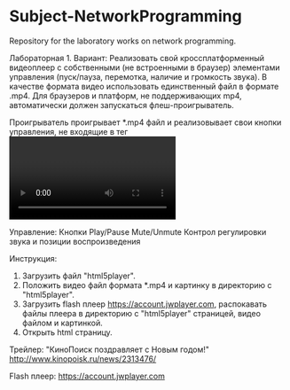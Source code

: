 Subject-NetworkProgramming
==========================

Repository for the laboratory works on network programming.


Лабораторная 1.
Вариант: Реализовать свой кроссплатформенный видеоплеер с собственными (не встроенными в браузер) элементами управления
 (пуск/пауза, перемотка, наличие и громкость звука). В качестве формата видео использовать единственный файл в формате .mp4.
 Для браузеров и платформ, не поддерживающих mp4, автоматически должен запускаться флеш-проигрыватель.

Проигрыватель проигрывает *.mp4 файл и реализовывает свои кнопки управления, не входящие в тег <video controls> htm5.
Написан на Html5+JS

Управление:
Кнопки Play/Pause Mute/Unmute
Контрол регулировки звука и позиции воспроизведения



Инструкция:
1. Загрузить файл "html5player".
2. Положить видео файл формата *.mp4 и картинку в директорию с "html5player".
3. Загрузить flash плеер https://account.jwplayer.com, распокавать файлы плеера в директорию с "html5player" страницей, видео файлом и картинкой.
4. Открыть html страницу.


 
Трейлер: "КиноПоиск поздравляет с Новым годом!"
http://www.kinopoisk.ru/news/2313476/

Flash плеер:
https://account.jwplayer.com
